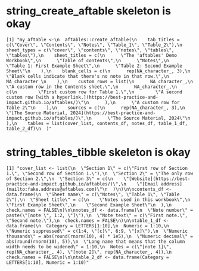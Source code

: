 # string_create_aftable skeleton is okay

    [1] "my_aftable <-\n  aftables::create_aftable(\n    tab_titles = c(\"Cover\", \"Contents\", \"Notes\", \"Table_1\", \"Table_2\"),\n    sheet_types = c(\"cover\", \"contents\", \"notes\", \"tables\", \"tables\"),\n    sheet_titles = c(\n      \"The 'aftables' Demo Workbook\",\n      \"Table of contents\",\n      \"Notes\",\n      \"Table 1: First Example Sheet\",\n      \"Table 2: Second Example Sheet\"\n    ),\n    blank_cells = c(\n      rep(NA_character_, 3),\n      \"Blank cells indicate that there's no note in that row.\",\n      NA_character_\n    ),\n    custom_rows = list(\n      NA_character_,\n      \"A custom row in the Contents sheet.\",\n      NA_character_,\n      c(\n        \"First custom row for Table 1.\",\n        \"A second custom row [with a hyperlink.](https://best-practice-and-impact.github.io/aftables/)\"\n      ),\n      \"A custom row for Table 2\"\n    ),\n    sources = c(\n      rep(NA_character_, 3),\n      \"[The Source Material, 2024](https://best-practice-and-impact.github.io/aftables/)\",\n      \"The Source Material, 2024\"\n    ),\n    tables = list(cover_list, contents_df, notes_df, table_1_df, table_2_df)\n  )"

# string_tables_tibble skeleton is okay

    [1] "cover_list <- list(\n  \"Section 1\" = c(\"First row of Section 1.\", \"Second row of Section 1.\"),\n  \"Section 2\" = \"The only row of Section 2.\",\n  \"Section 3\" = c(\n    \"[Website](https://best-practice-and-impact.github.io/aftables/)\",\n    \"[Email address](mailto:fake.address@aftables.com)\"\n  )\n)\n\ncontents_df <- data.frame(\n  \"Sheet name\" = c(\"Notes\", \"Table 1\", \"Table 2\"),\n  \"Sheet title\" = c(\n    \"Notes used in this workbook\",\n    \"First Example Sheet\",\n    \"Second Example Sheet\"\n  ),\n  check.names = FALSE\n)\n\nnotes_df <- data.frame(\n  \"Note number\" = paste(\"[note \", 1:2, \"]\"),\n  \"Note text\" = c(\"First note.\", \"Second note.\"),\n  check.names = FALSE\n)\n\ntable_1_df <- data.frame(\n  Category = LETTERS[1:10],\n  Numeric = 1:10,\n  \"Numeric suppressed\" = c(1:4, \"[c]\", 6:9, \"[x]\"),\n  \"Numeric thousands\" = abs(round(rnorm(10), 4) * 1e5),\n  \"Numeric decimal\" = abs(round(rnorm(10), 5)),\n  \"Long name that means that the column width needs to be widened\" = 1:10,\n  Notes = c(\"[note 1]\", rep(NA_character_, 4), \"[note 2]\", rep(NA_character_, 4)),\n  check.names = FALSE\n)\n\ntable_2_df <- data.frame(Category = LETTERS[1:10], Numeric = 1:10)"


